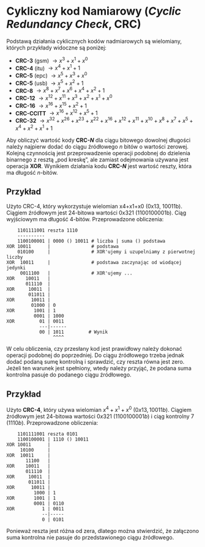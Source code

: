 ﻿


# Cykliczny kod Namiarowy (_Cyclic Redundancy Check_, CRC)

Podstawą działania cyklicznych kodów nadmiarowych są wielomiany, których przykłady widoczne są poniżej:

- **CRC-3** (gsm) $\rightarrow x^3+x^1+x^0$
- **CRC-4** (itu) $\rightarrow x^4+x^1+1$
- **CRC-5** (epc) $\rightarrow x^5+x^3+x^0$
- **CRC-5** (usb) $\rightarrow x^5+x^2+1$
- **CRC-8**	$\rightarrow x^8+x^7+x^6+x^4+x^2+1$
- **CRC-12** $\rightarrow x^{12}+x^{11}+x^3+x^2+x^1+x^0$
- **CRC-16** $\rightarrow x^{16}+x^{15}+x^2+1$
- **CRC-CCITT** $\rightarrow x^{16}+x^{12}+x^5+1$
- **CRC-32** $\rightarrow x^{32}+x^{26}+x^{23}+x^{22}+x^{16}+x^{12}+x^{11}+x^{10}+x^8+x^7+x^5+x^4+x^2+x^1+1$

Aby obliczyć wartość kody **CRC-$N$** dla ciągu bitowego dowolnej długości należy najpierw dodać do ciągu źródłowego $n$ bitów o wartości zerowej. Kolejną czynnością jest przeprowadzenie operacji podobnej do dzielenia binarnego z resztą „pod kreskę”, ale zamiast odejmowania używana jest operacja **XOR**. Wynikiem działania kodu **CRC-$N$** jest wartość reszty, która ma długość $n$-bitów.

## Przykład

Użyto CRC-4, który wykorzystuje wielomian x4+x1+x0 (0x13, 10011b). 
Ciągiem źródłowym jest 24-bitowa wartości 0x321 (1100100001b).
Ciąg wyjściowym ma długość 4-bitów.
Przeprowadzone obliczenia:
```
    1101111001 reszta 1110
    ----------
    1100100001 | 0000 () 10011 # liczba | suma () podstawa
XOR 10011      |               # podstawa
    010100     |               # XOR'ujemy i uzupelniamy z pierwotnej liczby
XOR  10011     |               # podstawa zaczynając od wiodącej jedynki
     0011100   |               # XOR'ujemy ...
XOR    10011   |           
       011110  |           
XOR     10011  |           
        011011 |           
XOR      10011 |           
         01000 | 0
XOR       1001 | 1
          0001 | 1000
XOR         01 | 0011
            ---|------
            00 | 1011		  # Wynik
                 ^^^^

```

W celu obliczenia, czy przesłany kod jest prawidłowy należy dokonać operacji podobnej do poprzedniej. Do ciągu źródłowego trzeba jednak dodać podaną sumę kontrolną i sprawdzić, czy reszta równa jest zero. Jeżeli ten warunek jest spełniony, wtedy należy przyjąć, że podana suma kontrolna pasuje do podanego ciągu źródłowego.

## Przykład
Użyto **CRC-$4$**, który używa wielomian $x^4+x^1+x^0$ $(0x13, 10011b)$. 
Ciągiem źródłowym jest $24$-bitowa wartości $0x321$ $(1100100001b)$ i ciąg kontrolny $7$ $(1110b)$.
Przeprowadzone obliczenia:    
```
    1101111001 reszta 0101 
    1100100001 | 1110 () 10011 
XOR 10011      |  
     10100     |  
XOR  10011     |  
       11100   |  
XOR    10011   |  
       011110  |  
XOR     10011  |  
        011011 |
XOR      10011 |
          1000 | 1
XOR       1001 | 1
          0001 | 0110
XOR          1 | 0011
             --|-----
             0 | 0101
```
Ponieważ reszta jest różna od zera, dlatego można stwierdzić, że załączono suma kontrolna nie pasuje do przedstawionego ciągu źródłowego. 



